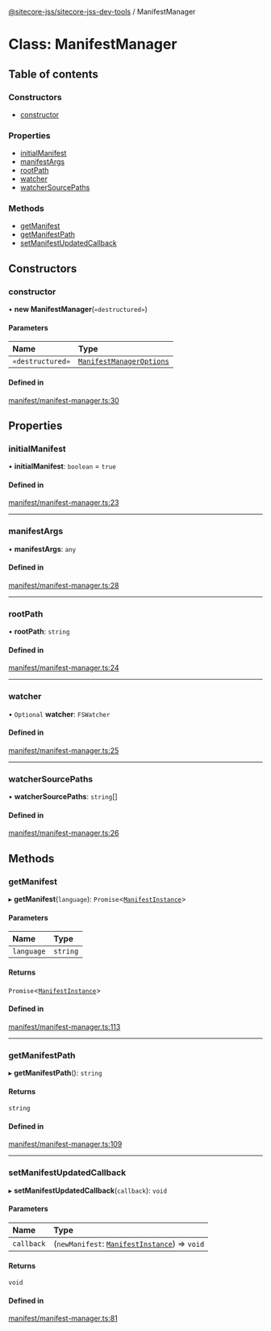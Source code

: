 [@sitecore-jss/sitecore-jss-dev-tools](../README.md) / ManifestManager

# Class: ManifestManager

## Table of contents

### Constructors

- [constructor](ManifestManager.md#constructor)

### Properties

- [initialManifest](ManifestManager.md#initialmanifest)
- [manifestArgs](ManifestManager.md#manifestargs)
- [rootPath](ManifestManager.md#rootpath)
- [watcher](ManifestManager.md#watcher)
- [watcherSourcePaths](ManifestManager.md#watchersourcepaths)

### Methods

- [getManifest](ManifestManager.md#getmanifest)
- [getManifestPath](ManifestManager.md#getmanifestpath)
- [setManifestUpdatedCallback](ManifestManager.md#setmanifestupdatedcallback)

## Constructors

### constructor

• **new ManifestManager**(`«destructured»`)

#### Parameters

| Name             | Type                                                                |
| :--------------- | :------------------------------------------------------------------ |
| `«destructured»` | [`ManifestManagerOptions`](../interfaces/ManifestManagerOptions.md) |

#### Defined in

[manifest/manifest-manager.ts:30](https://github.com/Sitecore/jss/blob/876dae504/packages/sitecore-jss-dev-tools/src/manifest/manifest-manager.ts#L30)

## Properties

### initialManifest

• **initialManifest**: `boolean` = `true`

#### Defined in

[manifest/manifest-manager.ts:23](https://github.com/Sitecore/jss/blob/876dae504/packages/sitecore-jss-dev-tools/src/manifest/manifest-manager.ts#L23)

---

### manifestArgs

• **manifestArgs**: `any`

#### Defined in

[manifest/manifest-manager.ts:28](https://github.com/Sitecore/jss/blob/876dae504/packages/sitecore-jss-dev-tools/src/manifest/manifest-manager.ts#L28)

---

### rootPath

• **rootPath**: `string`

#### Defined in

[manifest/manifest-manager.ts:24](https://github.com/Sitecore/jss/blob/876dae504/packages/sitecore-jss-dev-tools/src/manifest/manifest-manager.ts#L24)

---

### watcher

• `Optional` **watcher**: `FSWatcher`

#### Defined in

[manifest/manifest-manager.ts:25](https://github.com/Sitecore/jss/blob/876dae504/packages/sitecore-jss-dev-tools/src/manifest/manifest-manager.ts#L25)

---

### watcherSourcePaths

• **watcherSourcePaths**: `string`[]

#### Defined in

[manifest/manifest-manager.ts:26](https://github.com/Sitecore/jss/blob/876dae504/packages/sitecore-jss-dev-tools/src/manifest/manifest-manager.ts#L26)

## Methods

### getManifest

▸ **getManifest**(`language`): `Promise`<[`ManifestInstance`](../interfaces/ManifestInstance.md)\>

#### Parameters

| Name       | Type     |
| :--------- | :------- |
| `language` | `string` |

#### Returns

`Promise`<[`ManifestInstance`](../interfaces/ManifestInstance.md)\>

#### Defined in

[manifest/manifest-manager.ts:113](https://github.com/Sitecore/jss/blob/876dae504/packages/sitecore-jss-dev-tools/src/manifest/manifest-manager.ts#L113)

---

### getManifestPath

▸ **getManifestPath**(): `string`

#### Returns

`string`

#### Defined in

[manifest/manifest-manager.ts:109](https://github.com/Sitecore/jss/blob/876dae504/packages/sitecore-jss-dev-tools/src/manifest/manifest-manager.ts#L109)

---

### setManifestUpdatedCallback

▸ **setManifestUpdatedCallback**(`callback`): `void`

#### Parameters

| Name       | Type                                                                               |
| :--------- | :--------------------------------------------------------------------------------- |
| `callback` | (`newManifest`: [`ManifestInstance`](../interfaces/ManifestInstance.md)) => `void` |

#### Returns

`void`

#### Defined in

[manifest/manifest-manager.ts:81](https://github.com/Sitecore/jss/blob/876dae504/packages/sitecore-jss-dev-tools/src/manifest/manifest-manager.ts#L81)
